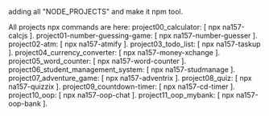 adding all "NODE_PROJECTS" and make it npm tool.

All projects npx commands are here:
project00_calculator: [ npx na157-calcjs ].
project01-number-guessing-game: [ npx na157-number-guesser ].
project02-atm: [ npx na157-atmify ].
project03_todo_list: [ npx na157-taskup ].
project04_currency_converter: [ npx na157-money-xchange ].
project05_word_counter: [ npx na157-word-counter ].
project06_student_management_system: [ npx na157-studmanage ].
project07_adventure_game: [ npx na157-adventrix ].
project08_quiz: [ npx na157-quizzix ].
project09_countdown-timer: [ npx na157-cd-timer ].
project10_oop: [ npx na157-oop-chat ].
project11_oop_mybank: [ npx na157-oop-bank ].
